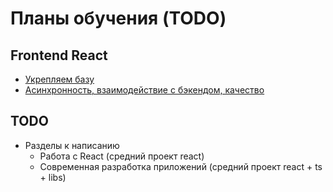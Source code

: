 # Планы обучения (TODO)
## Frontend React
- [Укрепляем базу](sections/frontend-base/index.md)
- [Асинхронность, взаимодействие с бэкендом, качество](sections/frontend-async/index.md)

## TODO
- Разделы к написанию
	- Работа с React (средний проект react)
	- Современная разработка приложений (средний проект react + ts + libs)
